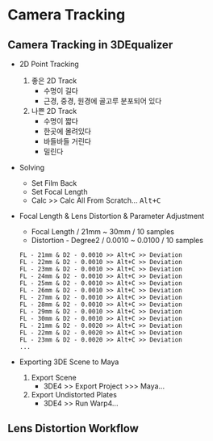 # Camera Tracking

## Camera Tracking in 3DEqualizer

- 2D Point Tracking
    1. 좋은 2D Track
        - 수명이 길다
        - 근경, 중경, 원경에 골고루 분포되어 있다
    1. 나쁜 2D Track
        - 수명이 짧다
        - 한곳에 몰려있다
        - 바들바들 거린다
        - 밀린다

- Solving
    - Set Film Back
    - Set Focal Length
    - Calc >> Calc All From Scratch... <kbd>Alt+C</kbd>

- Focal Length & Lens Distortion & Parameter Adjustment
    - Focal Length / 21mm ~ 30mm / 10 samples
    - Distortion - Degree2 / 0.0010 ~ 0.0100 / 10 samples
    ```
    FL - 21mm & D2 - 0.0010 >> Alt+C >> Deviation
    FL - 22mm & D2 - 0.0010 >> Alt+C >> Deviation
    FL - 23mm & D2 - 0.0010 >> Alt+C >> Deviation
    FL - 24mm & D2 - 0.0010 >> Alt+C >> Deviation
    FL - 25mm & D2 - 0.0010 >> Alt+C >> Deviation
    FL - 26mm & D2 - 0.0010 >> Alt+C >> Deviation
    FL - 27mm & D2 - 0.0010 >> Alt+C >> Deviation
    FL - 28mm & D2 - 0.0010 >> Alt+C >> Deviation
    FL - 29mm & D2 - 0.0010 >> Alt+C >> Deviation
    FL - 30mm & D2 - 0.0010 >> Alt+C >> Deviation
    FL - 21mm & D2 - 0.0020 >> Alt+C >> Deviation
    FL - 22mm & D2 - 0.0020 >> Alt+C >> Deviation
    FL - 23mm & D2 - 0.0020 >> Alt+C >> Deviation
    ...
    ```

- Exporting 3DE Scene to Maya
    1. Export Scene
        - 3DE4 >> Export Project >>> Maya...
    1. Export Undistorted Plates
        - 3DE4 >> Run Warp4...


## Lens Distortion Workflow
